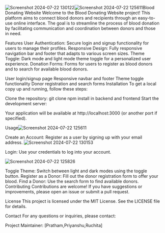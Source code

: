![Screenshot 2024-07-22 130122](https://github.com/user-attachments/assets/979bdeff-dc0d-4232-bd12-d1731737547d)![Screenshot 2024-07-22 125611](https://github.com/user-attachments/assets/9af835e3-38b6-4d8e-ab7a-22b293b76bf1)Blood Donating Website
Welcome to the Blood Donating Website project! This platform aims to connect blood donors and recipients through an easy-to-use online interface. The goal is to streamline the process of blood donation by facilitating communication and coordination between donors and those in need.

Features
User Authentication: Secure login and signup functionality for users to manage their profiles.
Responsive Design: Fully responsive navigation bar and footer that adapts to various screen sizes.
Theme Toggle: Dark mode and light mode theme toggle for a personalized user experience.
Donation Forms: Forms for users to register as blood donors and to search for available blood donors.

User login/signup page
Responsive navbar and footer
Theme toggle functionality
Donor registration and search forms
Installation
To get a local copy up and running, follow these steps:

Clone the repository:
git clone
npm install in backend and frontend
Start the development server:
      
Your application will be available at http://localhost:3000 (or another port if specified).

Usage![Screenshot 2024-07-22 125611](https://github.com/user-attachments/assets/2d89281a-204b-4903-b007-1b5383cf19f8)

Create an Account: Register as a user by signing up with your email address.
![Screenshot 2024-07-22 130153](https://github.com/user-attachments/assets/17b9fce3-c575-4e39-82a0-6178c38768ed)

Login: Use your credentials to log into your account.

![Screenshot 2024-07-22 125826](https://github.com/user-attachments/assets/b9a4b9d9-7dc6-4e8f-9a4d-dfb699501949)

Toggle Theme: Switch between light and dark modes using the toggle button.
Register as a Donor: Fill out the donor registration form to offer your blood.
Find a Donor: Use the search form to find available donors.
Contributing
Contributions are welcome! If you have suggestions or improvements, please open an issue or submit a pull request.



License
This project is licensed under the MIT License. See the LICENSE file for details.

Contact
For any questions or inquiries, please contact:

Project Maintainer: [Pratham,Priyanshu,Ruchita]
